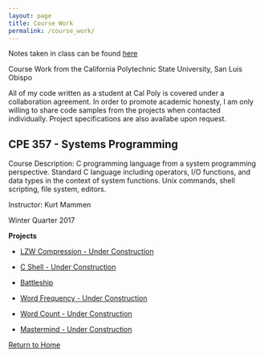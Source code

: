```yaml
---
layout: page
title: Course Work
permalink: /course_work/
---
```


Notes taken in class can be found [here](https://jonscott20.github.io/course_notes/)

Course Work from the California Polytechnic State University, San Luis Obispo

All of my code written as a student at Cal Poly is covered under a collaboration agreement. 
In order to promote academic honesty, I am only willing to share code samples from the projects when contacted individually.
Project specifications are also availabe upon request.

CPE 357 - Systems Programming
---------------------------------

Course Description: C programming language from a system programming perspective. Standard C language including operators, I/O functions, and data types in the context of system functions. Unix commands, shell scripting, file system, editors.

Instructor: Kurt Mammen

Winter Quarter 2017

**Projects**

- [LZW Compression - Under Construction](https://jonscott20.github.io/lzwcompression)

- [C Shell - Under Construction](https://jonscott20.github.io/cshell)

- [Battleship](https://jonscott20.github.io/battleship)

- [Word Frequency - Under Construction](https://jonscott20.github.io/wordfrequency)

- [Word Count - Under Construction](https://jonscott20.github.io/wordcount)

- [Mastermind - Under Construction](https://jonscott20.github.io/mastermind)

[Return to Home](https://jonscott20.github.io/)
